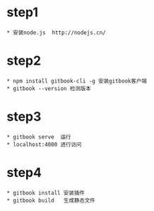 # step1

	* 安装node.js  http://nodejs.cn/

# step2

	* npm install gitbook-cli -g 安装gitbook客户端
	* gitbook --version 检测版本

# step3

	* gitbook serve  运行
	* localhost:4000 进行访问

# step4
	* gitbook install 安装插件
	* gitbook build   生成静态文件

